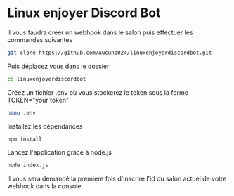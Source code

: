 # Linux enjoyer Discord Bot

Il vous faudra creer un webhook dans le salon puis effectuer les commandes suivantes
``` bash
git clone https://github.com/Aucuno024/linuxenjoyerdiscordbot.git
```
Puis déplacez vous dans le dossier
``` bash
cd linuxenjoyerdiscordbot
```
Créez un fichier .env où vous stockerez le token sous la forme TOKEN="your token"
``` bash
nano .env
```
Installez les dépendances 
```bash
npm install
```
Lancez l'application grâce à node.js
``` bash
node index.js
```
Il vous sera demandé la premiere fois d'inscrire l'id du salon actuel de votre webhook dans la console.

